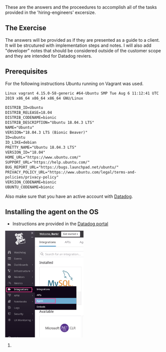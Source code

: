 These are the answers and the proceedures to accomplish all of the tasks provided in the 'hiring-engineers' excersize. 

## The Exercise

The answers will be provided as if they are presented as a guide to a client. It will be strcutured with implementation steps and notes. 
I will also add "developer" notes that should be considered outside of the customer scope and they are intended for Datadog reviers. 

## Prerequisites 

For the following instructions Ubuntu running on Vagrant was used. 

```
Linux vagrant 4.15.0-58-generic #64-Ubuntu SMP Tue Aug 6 11:12:41 UTC 2019 x86_64 x86_64 x86_64 GNU/Linux
```

```
DISTRIB_ID=Ubuntu
DISTRIB_RELEASE=18.04
DISTRIB_CODENAME=bionic
DISTRIB_DESCRIPTION="Ubuntu 18.04.3 LTS"
NAME="Ubuntu"
VERSION="18.04.3 LTS (Bionic Beaver)"
ID=ubuntu
ID_LIKE=debian
PRETTY_NAME="Ubuntu 18.04.3 LTS"
VERSION_ID="18.04"
HOME_URL="https://www.ubuntu.com/"
SUPPORT_URL="https://help.ubuntu.com/"
BUG_REPORT_URL="https://bugs.launchpad.net/ubuntu/"
PRIVACY_POLICY_URL="https://www.ubuntu.com/legal/terms-and-policies/privacy-policy"
VERSION_CODENAME=bionic
UBUNTU_CODENAME=bionic
```

Also make sure that you have an active account with [Datadog](https://app.datadoghq.com/). 

## Installing the agent on the OS

* Instructions are provided in the [Datadog portal](https://app.datadoghq.com/) 

<img src="https://github.com/barkanb/hiring-engineers/blob/master/Images/agent-1.png" width="50%" height="50%"></a>

1. 
